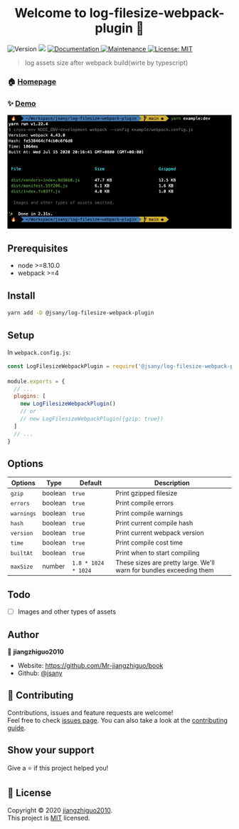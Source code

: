 <h1 align="center">Welcome to log-filesize-webpack-plugin 👋</h1>
<p>
  <img alt="Version" src="https://img.shields.io/badge/version-1.0.0-blue.svg?cacheSeconds=2592000" />
  <img src="https://img.shields.io/badge/node-%3E%3D8.10.0-blue.svg" />
  <a href="https://github.com/jsany/log-filesize-webpack-plugin#readme" target="_blank">
    <img alt="Documentation" src="https://img.shields.io/badge/documentation-yes-brightgreen.svg" />
  </a>
  <a href="https://github.com/jsany/log-filesize-webpack-plugin/graphs/commit-activity" target="_blank">
    <img alt="Maintenance" src="https://img.shields.io/badge/Maintained%3F-yes-green.svg" />
  </a>
  <a href="https://github.com/jsany/log-filesize-webpack-plugin/blob/master/LICENSE" target="_blank">
    <img alt="License: MIT" src="https://img.shields.io/badge/License-MIT-yellow.svg" target="_blank" />
  </a>
</p>

> log assets size after webpack build(wirte by typescript)

### 🏠 [Homepage](https://github.com/jsany/log-filesize-webpack-plugin#readme)

### ✨ [Demo](https://github.com/jsany/log-filesize-webpack-plugin/blob/main/example/webpack.config.js)

![example](screenshots/example.png)

## Prerequisites

- node >=8.10.0
- webpack >=4

## Install

```sh
yarn add -D @jsany/log-filesize-webpack-plugin
```

## Setup

In `webpack.config.js`:

```js
const LogFilesizeWebpackPlugin = require('@jsany/log-filesize-webpack-plugin');

module.exports = {
  // ...
  plugins: [
    new LogFilesizeWebpackPlugin()
    // or
    // new LogFilesizeWebpackPlugin({gzip: true})
  ]
  // ...
}
```

## Options

| Options    | Type    | Default             | Description                                                         |
| ---------- | ------- | ------------------- | ------------------------------------------------------------------- |
| `gzip`     | boolean | `true`              | Print gzipped filesize                                              |
| `errors`   | boolean | `true`              | Print compile errors                                                |
| `warnings` | boolean | `true`              | Print compile warnings                                              |
| `hash`     | boolean | `true`              | Print current compile hash                                          |
| `version`  | boolean | `true`              | Print current webpack version                                       |
| `time`     | boolean | `true`              | Print compile cost time                                             |
| `builtAt`  | boolean | `true`              | Print when to start compiling                                       |
| `maxSize`  | number  | `1.8 * 1024 * 1024` | These sizes are pretty large. We'll warn for bundles exceeding them |

## Todo

- [ ] Images and other types of assets

## Author

👤 **jiangzhiguo2010**

- Website: <https://github.com/Mr-jiangzhiguo/book>
- Github: [@jsany](https://github.com/jsany)

## 🤝 Contributing

Contributions, issues and feature requests are welcome!<br />Feel free to check [issues page](https://github.com/jsany/log-filesize-webpack-plugin/issues). You can also take a look at the [contributing guide](https://github.com/jsany/log-filesize-webpack-plugin/blob/master/CONTRIBUTING.md).

## Show your support

Give a ⭐️ if this project helped you!

## 📝 License

Copyright © 2020 [jiangzhiguo2010](https://github.com/jsany).<br />
This project is [MIT](https://github.com/jsany/log-filesize-webpack-plugin/blob/master/LICENSE) licensed.
